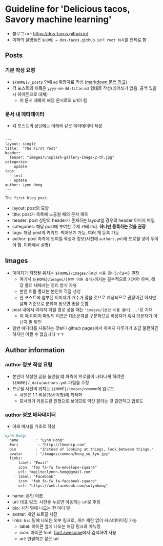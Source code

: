 # Guideline for 'Delicious tacos, Savory machine learning'
- 블로그 url: https://dos-tacos.github.io/
- 이하의 설명들은 `$HOME = dos-tacos.github.io의 root 위치`를 전제로 함

## Posts
### 기본 작성 요령
- `${HOME}/_posts` 안에 `md` 확장자로 작성 ([markdown 문법 참고](https://github.com/adam-p/markdown-here/wiki/Markdown-Cheatsheet))
- 각 포스트의 제목은 `yyyy-mm-dd-title.md` 형태로 작성(띄어쓰기 없음. 공백 있을 시 하이픈으로 대체)
  - 이 문서 제목이 해당 문서로의 url이 됨
  
### 문서 내 메타데이터
- 각 포스트의 상단에는 아래와 같은 메타데이터 작성
```markdown

---
layout: single
title:  "The First Post"
header:
  teaser: "images/unsplash-gallery-image-2-th.jpg"
categories: 
  - update
tags:
  - test
  - update
author: Lynn Hong
---

The first blog post.
```
- layout: post의 모양
- title: post가 목록에 노출될 때의 문서 제목
- header: post 상단의 header가 존재하는 layout일 경우의 header 이미지 파일
- categories: 해당 post에 부여할 주제 카테고리. **하나만 등록하는 것을 권장**
- tags: 해당 post의 키워드. 띄어쓰기 가능, 여러 개 등록 가능
- author: post 좌측에 보여질 작성자 정보(사전에 `authors.yml`에 프로필 넣어 두어야 함. 이하에서 설명)


## Images
- 이미지가 저장될 위치는 `${HOME}/images/{본인 이름 폴더}/{날짜}` 권장
  - 여기서 `${HOME}/images/{본인 이름 폴더}`까지는 필수적으로 지켜야 하며, 해당 폴더 내에서는 정리 방식 자유
  - 본인 이름 폴더는 본인이 직접 생성
  - 한 포스트에 첨부된 이미지가 개수가 많을 것으로 예상되므로 권장이긴 하지만 날짜 기준으로 분류해 놓으면 좋을 듯함
- post 내에서 이미지 파일 경로 넣을 때는 `"images/{본인 이름 폴더}..."`로 기재
  - 이 때 이미지 파일의 이름은 대소문자를 구분하므로 확장자가 혹시 대문자가 아닌지 잘 확인
- 일반 에디터를 사용하는 것보다 github pages에서 이미지 다루기가 조금 불편하긴 하지만 어쩔 수 없습니다 ㅜㅜ
  

## Author information
### author 정보 작성 요령
- 본인이 작성한 글을 눌렀을 떄 좌측에 프로필이 나타나게 하려면 `${HOME}/_data/authors.yml` 파일을 수정
- 프로필 사진의 위치는 `${HOME}/images/common`에 업로드
  - 사진은 1:1 비율(정사각형)에 최적화
  - 모서리가 라운드된 원형으로 보이므로 약간 잘리는 것 감안하고 업로드

### author 정보 메타데이터
- 아래 예시를 기초로 작성
```markdown
Lynn Hong:
  name        : "Lynn Hong"
  #uri         : "http://thewhip.com"
  bio         : "Instead of looking at things, look between things."
  avatar      : "/images/common/hong_su_lyn.jpg"
  links:
    - label: "Email"
      icon: "fas fa-fw fa-envelope-square"
      url: "mailto:lynnn.hong@gmail.com"
    - label: "Facebook"
      icon: "fab fa-fw fa-facebook-square"
      url: "https://web.facebook.com/sulynhong"
```
- name: 본인 이름
- uri: 대표 링크. 사진을 누르면 이동하는 url로 추정
- bio: 사진 밑에 나오는 한 마디 말
- avatar: 개인 프로필 사진
- links: `bio` 밑에 나오는 외부 링크로, 개수 제한 없이 커스터마이징 가능
  - label: 아이콘 옆에 나오는 해당 링크의 메뉴명
  - icon: 아이콘 font. [font awesome](https://fontawesome.com/icons)에서 검색하여 사용
  - url: 연결하고 싶은 url

